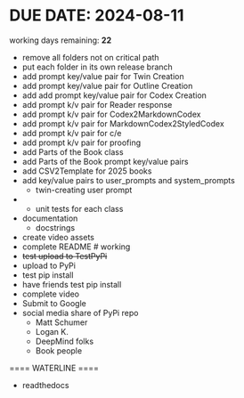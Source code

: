 
# DUE DATE: 2024-08-11
working days remaining: **22**

- remove all folders not on critical path
- put each folder in its own release branch
- add prompt key/value pair for Twin Creation
- add prompt key/value pair for Outline Creation
- add add prompt key/value pair for Codex Creation
- add prompt k/v pair for Reader response
- add prompt k/v pair for Codex2MarkdownCodex
- add prompt k/v pair for MarkdownCodex2StyledCodex
- add prompt k/v pair for c/e
- add prompt k/v pair for proofing
- add Parts of the Book class
- add Parts of the Book prompt key/value pairs
- add CSV2Template for 2025 books
- add key/value pairs to user_prompts and system_prompts
  - twin-creating user prompt
- - unit tests for each class
- documentation
  - docstrings
- create video assets
- complete README # working
- ~~test upload to TestPyPi~~
- upload to PyPi
- test pip install
- have friends test pip install
- complete video
- Submit to Google
- social media share of PyPi repo
  - Matt Schumer
  - Logan K.
  - DeepMind folks
  - Book people

==== WATERLINE ====
  - readthedocs